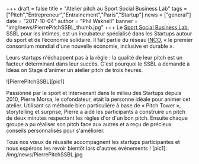 +++
draft		= false 
title		= "Atelier pitch au Sport Social Business Lab"
tags		= ["Pitch","Entrepreneur","Entrainement","Paris","Startup"]
news		= ["general"]
date		= "2017-10-04"
author		= "Phil Waknell"
banner		= "img/news/PierrePitchSSBL_thumb.jpg"
+++
Le [Sport Social Business Lab](http://sport.socialbusinesslab.com), SSBL pour les intimes, est un incubateur spécialisé dans les Startups autour du sport et de l’économie solidaire. Il fait partie du réseau [INCO](http://inco.co.com), « le premier consortium mondial d'une nouvelle économie, inclusive et durable ».

Leurs startups n'échappent pas à la règle : la qualité de leur pitch est un facteur déterminant dans leur succès. C'est pourquoi le SSBL a demandé à Ideas on Stage d'animer un atelier pitch de trois heures.

![PierrePitchSSBL][pic1]

Passionné par le sport et intervenant dans le milieu des Startups depuis 2010, Pierre Morsa, le cofondateur, était la personne idéale pour animer cet atelier. Utilisant sa méthode bien particulière à base de « Pitch Tower », storytelling et surprise, Pierre a aidé les participants à construire un pitch de deux minutes respectant les règles d'or d'un bon pitch. Ensuite chaque groupe a pu réaliser son pitch face aux autres et a reçu de précieux conseils personnalisés pour s'améliorer.

Tous nos vœux de réussite accompagnent les startups participantes et nous espérons les revoir bientôt lors d'autres événements !
[pic1]: /img/news/PierrePitchSSBL.jpg